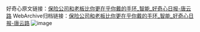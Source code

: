 好奇心原文链接：[保险公司和老板比你更在乎你戴的手环_智能_好奇心日报-唐云路](https://www.qdaily.com/articles/1987.html)
WebArchive归档链接：[保险公司和老板比你更在乎你戴的手环_智能_好奇心日报-唐云路](http://web.archive.org/web/20190623150129/https://www.qdaily.com/articles/1987.html)
![image](http://ww3.sinaimg.cn/large/007d5XDply1g3v4mnvn2rj30u02p01kx)